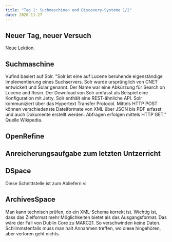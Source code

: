 ```yaml
---
title: "Tag 1: Suchmaschinen und Discovery-Systeme 1/2"
date: 2020-11-27
---
```


## Neuer Tag, neuer Versuch
Neue Lektion. 

## Suchmaschine
Vufind basiert auf Solr. 
"Solr ist eine auf Lucene beruhende eigenständige Implementierung eines Suchservers. Solr wurde ursprünglich von CNET entwickelt und Solar genannt. Der Name war eine Abkürzung für Search on Lucene and Resin. Der Download von Solr umfasst als Beispiel eine Konfiguration mit Jetty. Solr enthält eine REST-ähnliche API. Solr kommuniziert über das Hypertext Transfer Protocol. Mittels HTTP POST können verschiedenste Dateiformate von XML über JSON bis PDF erfasst und auch Dokumente erstellt werden. Abfragen erfolgen mittels HTTP GET." Quelle Wikipedia. 

## OpenRefine


## Anreicherungsaufgabe zum letzten Untzerricht


## DSpace
Diese Schnittstelle ist zum Abliefern vi

## ArchivesSpace
Man kann technisch prüfen, ob ein XML-Schema korrekt ist. Wichtig ist, dass das Zielformat mehr Möglichkeiten bietet als das Ausgangsformat. Das wäre der Fall von Dublin Core zu MARC21. So verschwinden keine Daten. Schlimmstenfalls muss man halt Annahmen treffen, wo diese hingehören, aber verloren geht nichts. 





